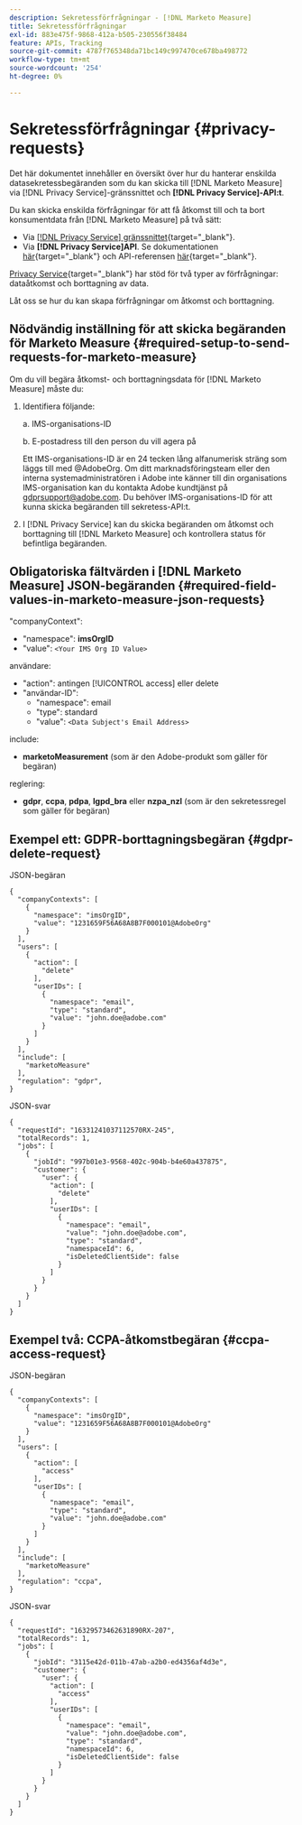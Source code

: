 ```yaml
---
description: Sekretessförfrågningar - [!DNL Marketo Measure]
title: Sekretessförfrågningar
exl-id: 883e475f-9868-412a-b505-230556f38484
feature: APIs, Tracking
source-git-commit: 4787f765348da71bc149c997470ce678ba498772
workflow-type: tm+mt
source-wordcount: '254'
ht-degree: 0%

---
```


# Sekretessförfrågningar {#privacy-requests}

Det här dokumentet innehåller en översikt över hur du hanterar enskilda datasekretessbegäranden som du kan skicka till [!DNL Marketo Measure] via [!DNL Privacy Service]-gränssnittet och **[!DNL Privacy Service]-API:t**.

Du kan skicka enskilda förfrågningar för att få åtkomst till och ta bort konsumentdata från [!DNL Marketo Measure] på två sätt:

* Via [[!DNL Privacy Service] gränssnittet](https://experienceleague.adobe.com/docs/experience-platform/privacy/ui/overview.html?lang=sv-SE){target="_blank"}.
* Via **[!DNL Privacy Service]API**. Se dokumentationen [här](https://experienceleague.adobe.com/docs/experience-platform/privacy/api/overview.html?lang=sv-SE){target="_blank"} och API-referensen [här](https://developer.adobe.com/experience-platform-apis/references/privacy-service/){target="_blank"}.

[Privacy Service](https://experienceleague.adobe.com/docs/experience-platform/privacy/home.html?lang=sv-SE){target="_blank"} har stöd för två typer av förfrågningar: dataåtkomst och borttagning av data.

Låt oss se hur du kan skapa förfrågningar om åtkomst och borttagning.

## Nödvändig inställning för att skicka begäranden för Marketo Measure {#required-setup-to-send-requests-for-marketo-measure}

Om du vill begära åtkomst- och borttagningsdata för [!DNL Marketo Measure] måste du:

1. Identifiera följande:

   a. IMS-organisations-ID

   b. E-postadress till den person du vill agera på

   Ett IMS-organisations-ID är en 24 tecken lång alfanumerisk sträng som läggs till med @AdobeOrg. Om ditt marknadsföringsteam eller den interna systemadministratören i Adobe inte känner till din organisations IMS-organisation kan du kontakta Adobe kundtjänst på gdprsupport@adobe.com. Du behöver IMS-organisations-ID för att kunna skicka begäranden till sekretess-API:t.

1. I [!DNL Privacy Service] kan du skicka begäranden om åtkomst och borttagning till [!DNL Marketo Measure] och kontrollera status för befintliga begäranden.

## Obligatoriska fältvärden i [!DNL Marketo Measure] JSON-begäranden {#required-field-values-in-marketo-measure-json-requests}

&quot;companyContext&quot;:

* &quot;namespace&quot;: **imsOrgID**
* &quot;value&quot;: `<Your IMS Org ID Value>`

användare:

* &quot;action&quot;: antingen [!UICONTROL access] eller delete
* &quot;användar-ID&quot;:
   * &quot;namespace&quot;: email
   * &quot;type&quot;: standard
   * &quot;value&quot;: `<Data Subject's Email Address>`

include:

* **marketoMeasurement** (som är den Adobe-produkt som gäller för begäran)

reglering:

* **gdpr**, **ccpa**, **pdpa**, **lgpd_bra** eller **nzpa_nzl** (som är den sekretessregel som gäller för begäran)

## Exempel ett: GDPR-borttagningsbegäran {#gdpr-delete-request}

JSON-begäran

```text
{
  "companyContexts": [
    {
      "namespace": "imsOrgID",
      "value": "1231659F56A68A8B7F000101@AdobeOrg"
    }
  ],
  "users": [
    {
      "action": [
        "delete"
      ],
      "userIDs": [
        {
          "namespace": "email",
          "type": "standard",
          "value": "john.doe@adobe.com"
        }
      ]
    }
  ],
  "include": [
    "marketoMeasure"
  ],
  "regulation": "gdpr",
}
```

JSON-svar

```text
{
  "requestId": "16331241037112570RX-245",
  "totalRecords": 1,
  "jobs": [
    {
      "jobId": "997b01e3-9568-402c-904b-b4e60a437875",
      "customer": {
        "user": {
          "action": [
            "delete"
          ],
          "userIDs": [
            {
              "namespace": "email",
              "value": "john.doe@adobe.com",
              "type": "standard",
              "namespaceId": 6,
              "isDeletedClientSide": false
            }
          ]
        }
      }
    }
  ]
}
```

## Exempel två: CCPA-åtkomstbegäran {#ccpa-access-request}

JSON-begäran

```text
{
  "companyContexts": [
    {
      "namespace": "imsOrgID",
      "value": "1231659F56A68A8B7F000101@AdobeOrg"
    }
  ],
  "users": [
    {
      "action": [
        "access"
      ],
      "userIDs": [
        {
          "namespace": "email",
          "type": "standard",
          "value": "john.doe@adobe.com"
        }
      ]
    }
  ],
  "include": [
    "marketoMeasure"
  ],
  "regulation": "ccpa",
}
```

JSON-svar

```text
{
  "requestId": "16329573462631890RX-207",
  "totalRecords": 1,
  "jobs": [
    {
      "jobId": "3115e42d-011b-47ab-a2b0-ed4356af4d3e",
      "customer": {
        "user": {
          "action": [
            "access"
          ],
          "userIDs": [
            {
              "namespace": "email",
              "value": "john.doe@adobe.com",
              "type": "standard",
              "namespaceId": 6,
              "isDeletedClientSide": false
            }
          ]
        }
      }
    }
  ]
}
```
